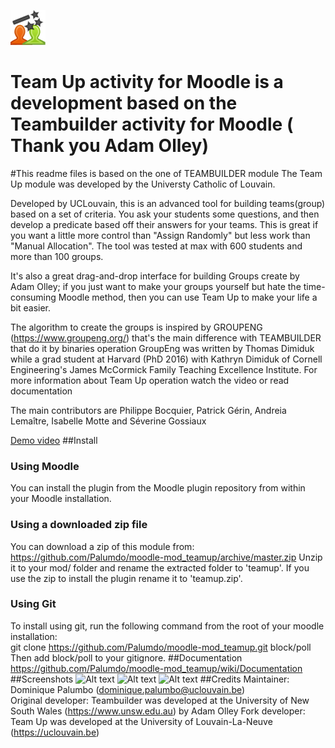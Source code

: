 
![Alt text](https://github.com/Palumdo/moodle-mod_teamup/blob/master/pix/icon.svg)
# Team Up activity for Moodle is a development based on the Teambuilder activity for Moodle ( Thank you Adam Olley)

#This readme files is based on the one of TEAMBUILDER module The Team Up module was developed by the Universty Catholic of Louvain.

Developed by UCLouvain, this is an advanced tool for building teams(group) based on a set of criteria. 
You ask your students some questions, and then develop a predicate based off their answers for your teams. 
This is great if you want a little more control than "Assign Randomly" but less work than "Manual Allocation".
The tool was tested at max with 600 students and more than 100 groups.

It's also a great drag-and-drop interface for building Groups create by Adam Olley; 
if you just want to make your groups yourself but hate the time-consuming Moodle method, then you can use Team Up 
to make your life a bit easier.

The algorithm to create the groups is inspired by GROUPENG 
(https://www.groupeng.org/) that's the main difference with TEAMBUILDER 
that do it by binaries operation GroupEng was written by Thomas Dimiduk while a grad student at Harvard (PhD 2016) 
with Kathryn Dimiduk of Cornell Engineering's 
James McCormick Family Teaching Excellence Institute. 
For more information about Team Up operation watch the video or read documentation

The main contributors are Philippe Bocquier, Patrick Gérin, Andreia Lemaître, Isabelle Motte and Séverine Gossiaux

[Demo video](https://podcast.uclouvain.be/xrSPa06aT4)
##Install
### Using Moodle
You can install the plugin from the Moodle plugin repository from within 
your Moodle installation.
### Using a downloaded zip file
You can download a zip of this module from: 
https://github.com/Palumdo/moodle-mod_teamup/archive/master.zip
Unzip it to your mod/ folder and rename the extracted folder to 'teamup'.
If you use the zip to install the plugin rename it to 'teamup.zip'.
### Using Git
To install using git, run the following command from the root of your moodle 
installation:  
git clone https://github.com/Palumdo/moodle-mod_teamup.git block/poll  
Then add block/poll to your gitignore.
##Documentation
https://github.com/Palumdo/moodle-mod_teamup/wiki/Documentation
##Screenshots
![Alt text](https://moodle.org/pluginfile.php/50/local_plugins/plugin_screenshots/2254/group%20creation%202.png)
![Alt text](https://moodle.org/pluginfile.php/50/local_plugins/plugin_screenshots/2254/group%20creation.png)
![Alt text](https://moodle.org/pluginfile.php/50/local_plugins/plugin_screenshots/2254/questions.png)
##Credits
Maintainer: Dominique Palumbo (dominique.palumbo@uclouvain.be)  
Original developer: Teambuilder was developed at the University of 
New South Wales (https://www.unsw.edu.au) by Adam Olley
Fork developer: Team Up was developed at the 
University of Louvain-La-Neuve (https://uclouvain.be)
